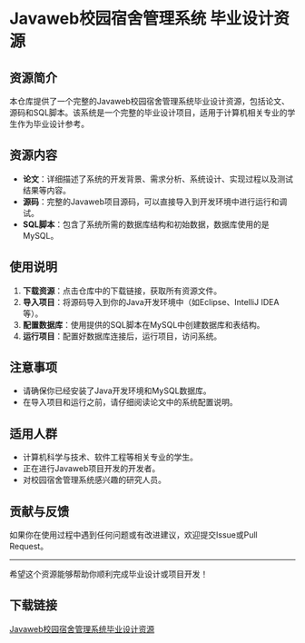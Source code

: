 # Javaweb校园宿舍管理系统 毕业设计资源

## 资源简介

本仓库提供了一个完整的Javaweb校园宿舍管理系统毕业设计资源，包括论文、源码和SQL脚本。该系统是一个完整的毕业设计项目，适用于计算机相关专业的学生作为毕业设计参考。

## 资源内容

- **论文**：详细描述了系统的开发背景、需求分析、系统设计、实现过程以及测试结果等内容。
- **源码**：完整的Javaweb项目源码，可以直接导入到开发环境中进行运行和调试。
- **SQL脚本**：包含了系统所需的数据库结构和初始数据，数据库使用的是MySQL。

## 使用说明

1. **下载资源**：点击仓库中的下载链接，获取所有资源文件。
2. **导入项目**：将源码导入到你的Java开发环境中（如Eclipse、IntelliJ IDEA等）。
3. **配置数据库**：使用提供的SQL脚本在MySQL中创建数据库和表结构。
4. **运行项目**：配置好数据库连接后，运行项目，访问系统。

## 注意事项

- 请确保你已经安装了Java开发环境和MySQL数据库。
- 在导入项目和运行之前，请仔细阅读论文中的系统配置说明。

## 适用人群

- 计算机科学与技术、软件工程等相关专业的学生。
- 正在进行Javaweb项目开发的开发者。
- 对校园宿舍管理系统感兴趣的研究人员。

## 贡献与反馈

如果你在使用过程中遇到任何问题或有改进建议，欢迎提交Issue或Pull Request。

---

希望这个资源能够帮助你顺利完成毕业设计或项目开发！

## 下载链接

[Javaweb校园宿舍管理系统毕业设计资源](https://pan.quark.cn/s/a22644d53340)